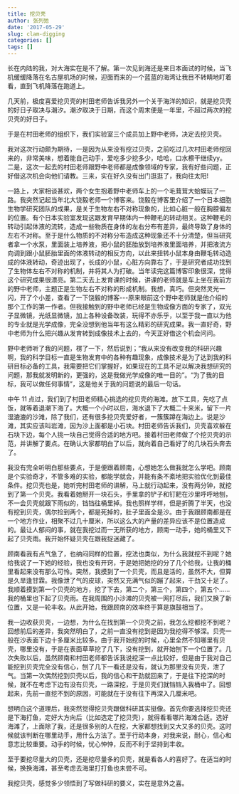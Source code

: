 ```yaml
---
title: 挖贝壳
author: 张列弛
date: '2017-05-29'
slug: clam-digging
categories: []
tags: []
---
```


长在内陆的我，对大海实在是不了解。第一次见到海还是来日本面试的时候，当飞机缓缓降落在名古屋机场的时候，迎面而来的一个蓝蓝的海湾让我目不转睛地盯着看，直到飞机降落在跑道上。  

几天前，极度喜爱挖贝壳的村田老师告诉我另外一个关于海洋的知识，就是挖贝壳的好日子取决与潮汐。潮汐取决于日期，而这个周末便是一年里，不超过两次的挖贝壳的好日子。  

于是在村田老师的组织下，我们实验室三个成员加上野中老师，决定去挖贝壳。  

我对这次行动颇为期待，一是因为从来没有挖过贝壳，之前吃过几次村田老师挖回来的，非常美味，想着能自己动手，爱吃多少挖多少，哈哈，口水檫干继续yy。二是，这次一起去的村田老师跟野中老师都是成像领域的专家，我有好些问题，正好借这次机会向他们请教。三来，实在好久没有出门逛逛了，我向往太阳!  

一路上，大家相谈甚欢，两个女生抱着野中老师车上的一个毛茸茸大蛤蟆玩了一路。我突然记起当年北大饶毅老师一个博客来。饶毅在博客里介绍了一个日本细胞生物学研究团队的成果，是关于生物左右不对称现象的，比如心脏一般在胸腔偏左的位置。有个日本实验室发现这跟发育早期体内一种鞭毛的转动相关。这种鞭毛的转动引起体液的流转，造成一些物质在身体的左右分布有差异，最终导致了身体的左右不对称。至于是什么物质的不对称分布造成这种现象还不十分清楚，但当研究者拿一个水泵，里面装上培养液，把小鼠的胚胎放到培养液里面培养，并把液流方向调到跟小鼠胚胎里面的体液转动的相反方向，以此来扭转小鼠本身由鞭毛转动造成的体液转动，奇迹出现了，长成的小鼠，心脏方向靠右了，于是研究者成功找到了生物体左右不对称的机制，并将其人为打破。当年读完这篇博客印象很深，觉得这个研究成果很漂亮。第二天去上发育课的时候，讲课的老师就是车上坐在我前方的野中老师，主题正是生物左右不对称的形成机制。我想，真巧。但突然灵光一闪，开了个小差，查看了一下饶毅的博客---原来眼前这个野中老师就是他介绍的那个工作的第一作者。但我接触到的野中老师已经是生物成像方面的专家了，双光子显微镜，光纸显微镜，加上各种设备改装，玩得不亦乐乎，以至于我一直以为他的专业就是光学成像，完全没想到他当年有这么精彩的研究成果。我一直好奇，野中老师为什么把兴趣从发育转到成像技术上去的，今天正好借这个机会问问。  

野中老师听了我的问题，楞了一下，然后说到；“我从来没有改变我的科研兴趣啊，我的科学目标一直是生物发育中的各种有趣现象，成像技术是为了达到我的科研目标必备的工具，我需要把它们掌握好，如果现在的工具不足以解决我想研究的问题，那我就发明新的，更强的，这是我做光学成像的唯一目的”。“为了我的目标，我可以做任何事情”，这是他关于我的问题说的最后一句话。  

中午 11 点过，我们到了村田老师精心挑选的挖贝壳的海滩。放下工具，先吃了点饭，就等着退潮下海了。大概一个小时以后，海水退下了大概二十来米，留下一片湿漉漉的沙滩，除了我们，还有很多挖贝壳爱好者，一簇簇蹲在海边上。说是沙滩，其实应该叫岩滩，因为沙上面都是小石块。村田老师告诉我们，贝壳喜欢躲在石块下边，每个人挑一块自己觉得合适的地方吧。接着村田老师做了个挖贝壳的示范，并讲解了要点。在确认大家都明白了以后，就向着自己看好了的几块石头奔去了。  

我没有完全听明白那些要点，于是便跟着顾南，心想她怎么做我就怎么学吧。顾南是个实验奇才，不管多难的实验，都能学就会，并能有条不紊地把实验优化到最佳条件。挖贝壳也是，她听完村田老师的讲解，马上就行动起来，没有两分钟，就挖到了第一个贝壳。我看着她掰开一块石头，手里拿的铲子和钉耙在沙里呼呼地刨，不一会贝壳就跟下雨似的，铛铛往桶里掉。我也照样学样，但是折腾了半天，也没有挖到贝壳，偶尔捡到两个，都是死掉的，肚子里面全是沙。由于我跟顾南都是在一个地方作业，相聚不过几十厘米，所以这么大的产量的差异应该不是位置造成的。最让人郁闷的事，就在我挖过而一无所获的地方，顾南一动手，她的桶里又下起了贝壳雨。我开始怀疑贝壳在跟我捉迷藏了。  

顾南看我有点气急了，也纳闷同样的位置，挖法也类似，为什么我就挖不到呢？她给我说了一下她的经验，我也没有开窍，于是她把她挖的分了几个给我，让我的桶里看起来没有那么可怜。突然，我摸到了一个贝壳，而且是活的，虽然不大，但算是久旱逢甘霖。我像泄了气的皮球，突然又充满气似的蹦了起来，干劲又十足了。我顺着摸到第一个贝壳的地方，挖了下去，第二个，第三个，第四个，第五个......我的桶里也下起了贝壳雨。在我周围的小沙滩的贝壳被一网打尽后，我们又换了新位置，又是一轮丰收。从此开始，我跟顾南的效率终于算是旗鼓相当了。  

我一边收获贝壳，一边想，为什么在找到第一个贝壳之前，我怎么挖都挖不到呢？回想前后的差异，我突然明白了，之前一直没有挖到是因为我挖得不够深。贝壳一般在沙表面下边十多厘米比较多。由于我开始挖的时候，心里全然不知哪里有贝壳，哪里没有，于是在表面草草挖了几下，没有挖到，就开始刨下一个位置了。几次失败以后，虽然顾南和村田老师都告诉我说挖深一点比较好，但是由于我对自己能挖到贝壳完全没有信心，刨了几下一看还是没有，就认为那里没有贝壳，泄了气。当第一次偶然挖到贝壳以后，我的信心和干劲就回来了，于是往下挖深的时候，就不在考虑下边有没有贝壳，一路深挖，于是贝壳们就铛铛入我桶中了。回想起来，先前一直挖不到的原因，可能就在于没有往下再深入几厘米吧。  

想明白这个道理后，我突然觉得挖贝壳跟做科研其实挺像。首先你要选择挖贝壳还是下海打鱼，定好大方向后（比如选定了挖贝壳），就得看看哪片海滩合适。选好海滩了，上面除了我，还是很多别的人在挖，大家都想找到又大又多的贝壳。这时候就该判断在哪里动手，用什么方法了。至于行动本身，对我来说，耐心，信心和意志比较重要。动手的时候，忧心忡忡，反而不利于坚持到丰收。 

至于要挖尽量大的贝壳，还是挖尽量多的贝壳，就是看各人的喜好了。在适当的时候，换换海滩，甚至考虑去海里打打鱼也未尝不可。  

我挖贝壳，感觉多少领悟到了写做科研的要义，实在是意外之喜。
